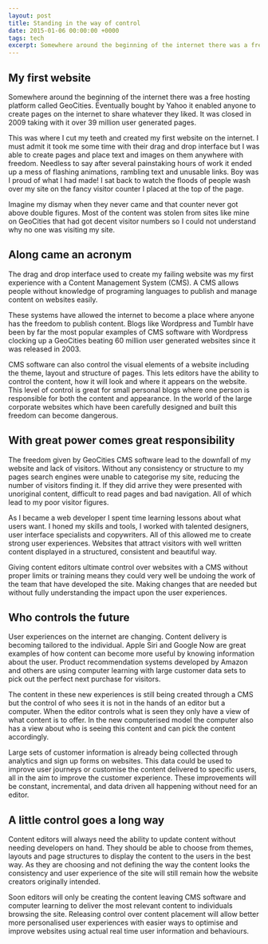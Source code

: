 ```yaml
---
layout: post
title: Standing in the way of control
date: 2015-01-06 00:00:00 +0000
tags: tech
excerpt: Somewhere around the beginning of the internet there was a free hosting platform called GeoCities. Eventually bought by Yahoo it enabled anyone to create pages on the internet to share whatever they liked. It was closed in 2009 taking with it over 39 million user generated pages.
---
```


## My first website

Somewhere around the beginning of the internet there was a free hosting platform called GeoCities. Eventually bought by Yahoo it enabled anyone to create pages on the internet to share whatever they liked. It was closed in 2009 taking with it over 39 million user generated pages.

This was where I cut my teeth and created my first website on the internet. I must admit it took me some time with their drag and drop interface but I was able to create pages and place text and images on them anywhere with freedom. Needless to say after several painstaking hours of work it ended up a mess of flashing animations, rambling text and unusable links. Boy was I proud of what I had made! I sat back to watch the floods of people wash over my site on the fancy visitor counter I placed at the top of the page.

Imagine my dismay when they never came and that counter never got above double figures. Most of the content was stolen from sites like mine on GeoCities that had got decent visitor numbers so I could not understand why no one was visiting my site.


## Along came an acronym

The drag and drop interface used to create my failing website was my first experience with a Content Management System (CMS). A CMS allows people without knowledge of programing languages to publish and manage content on websites easily.

These systems have allowed the internet to become a place where anyone has the freedom to publish content. Blogs like Wordpress and Tumblr have been by far the most popular examples of CMS software with Wordpress clocking up a GeoCities beating 60 million user generated websites since it was released in 2003.

CMS software can also control the visual elements of a website including the theme, layout and structure of pages. This lets editors have the ability to control the content, how it will look and where it appears on the website. This level of control is great for small personal blogs where one person is responsible for both the content and appearance. In the world of the large corporate websites which have been carefully designed and built this freedom can become dangerous.


## With great power comes great responsibility

The freedom given by GeoCities CMS software lead to the downfall of my website and lack of visitors. Without any consistency or structure to my pages search engines were unable to categorise my site, reducing the number of visitors finding it. If they did arrive they were presented with unoriginal content, difficult to read pages and bad navigation. All of which lead to my poor visitor figures.

As I became a web developer I spent time learning lessons about what users want. I honed my skills and tools, I worked with talented designers, user interface specialists and copywriters. All of this allowed me to create strong user experiences. Websites that attract visitors with well written content displayed in a structured, consistent and beautiful way.

Giving content editors ultimate control over websites with a CMS without proper limits or training means they could very well be undoing the work of the team that have developed the site. Making changes that are needed but without fully understanding the impact upon the user experiences.


## Who controls the future

User experiences on the internet are changing. Content delivery is becoming tailored to the individual. Apple Siri and Google Now are great examples of how content can become more useful by knowing information about the user. Product recommendation systems developed by Amazon and others are using computer learning with large customer data sets to pick out the perfect next purchase for visitors.

The content in these new experiences is still being created through a CMS but the control of who sees it is not in the hands of an editor but a computer. When the editor controls what is seen they only have a view of what content is to offer. In the new computerised model the computer also has a view about who is seeing this content and can pick the content accordingly.

Large sets of customer information is already being collected through analytics and sign up forms on websites. This data could be used to improve user journeys or customise the content delivered to specific users, all in the aim to improve the customer experience. These improvements will be constant, incremental, and data driven all happening without need for an editor.


## A little control goes a long way

Content editors will always need the ability to update content without needing developers on hand. They should be able to choose from themes, layouts and page structures to display the content to the users in the best way. As they are choosing and not defining the way the content looks the consistency and user experience of the site will still remain how the website creators originally intended.

Soon editors will only be creating the content leaving CMS software and computer learning to deliver the most relevant content to individuals browsing the site. Releasing control over content placement will allow better more personalised user experiences with easier ways to optimise and improve websites using actual real time user information and behaviours.
